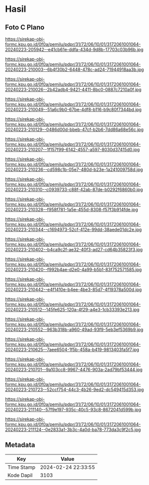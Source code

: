 # Hasil

## Foto C Plano

https://sirekap-obj-formc.kpu.go.id/0f0a/pemilu/pdpr/31/72/06/10/01/3172061001064-20240223-205942--e41cb61e-ddfa-434d-9d8b-17703c03b96b.jpg

https://sirekap-obj-formc.kpu.go.id/0f0a/pemilu/pdpr/31/72/06/10/01/3172061001064-20240223-210003--6b4f30b2-6448-478c-ad24-71944918aa3b.jpg

https://sirekap-obj-formc.kpu.go.id/0f0a/pemilu/pdpr/31/72/06/10/01/3172061001064-20240223-210026--2b42adb4-9421-4411-8bc0-0887c7210a0f.jpg

https://sirekap-obj-formc.kpu.go.id/0f0a/pemilu/pdpr/31/72/06/10/01/3172061001064-20240223-210049--51a6c9b0-67be-4df8-b116-b9c80f7344bd.jpg

https://sirekap-obj-formc.kpu.go.id/0f0a/pemilu/pdpr/31/72/06/10/01/3172061001064-20240223-210129--0486d00d-bbeb-47cf-b2b6-7dd86a68e56c.jpg

https://sirekap-obj-formc.kpu.go.id/0f0a/pemilu/pdpr/31/72/06/10/01/3172061001064-20240223-210207--1f157f99-6142-4557-a597-8030d37415d0.jpg

https://sirekap-obj-formc.kpu.go.id/0f0a/pemilu/pdpr/31/72/06/10/01/3172061001064-20240223-210236--cd598c1b-05e7-480d-b23e-1a241009758d.jpg

https://sirekap-obj-formc.kpu.go.id/0f0a/pemilu/pdpr/31/72/06/10/01/3172061001064-20240223-210310--c0939733-c88f-42ab-87de-b0292f6860b0.jpg

https://sirekap-obj-formc.kpu.go.id/0f0a/pemilu/pdpr/31/72/06/10/01/3172061001064-20240223-210328--f958f781-1a5e-455d-8308-f57f3b914fde.jpg

https://sirekap-obj-formc.kpu.go.id/0f0a/pemilu/pdpr/31/72/06/10/01/3172061001064-20240223-210344--c1694973-52cf-412e-99dd-38aede01dc2e.jpg

https://sirekap-obj-formc.kpu.go.id/0f0a/pemilu/pdpr/31/72/06/10/01/3172061001064-20240223-210402--b4ca9c2f-ae32-40f3-ad27-cd64b35823f3.jpg

https://sirekap-obj-formc.kpu.go.id/0f0a/pemilu/pdpr/31/72/06/10/01/3172061001064-20240223-210420--f992b4ae-d2e0-4a99-b5b1-83f752571585.jpg

https://sirekap-obj-formc.kpu.go.id/0f0a/pemilu/pdpr/31/72/06/10/01/3172061001064-20240223-210442--e4f1410e-b4ee-4be3-85d7-4f19378a500d.jpg

https://sirekap-obj-formc.kpu.go.id/0f0a/pemilu/pdpr/31/72/06/10/01/3172061001064-20240223-210512--145fe625-120a-4f29-a4e3-1cb33393e213.jpg

https://sirekap-obj-formc.kpu.go.id/0f0a/pemilu/pdpr/31/72/06/10/01/3172061001064-20240223-210552--963b318b-a960-49ad-93f9-5eb3ef5369b9.jpg

https://sirekap-obj-formc.kpu.go.id/0f0a/pemilu/pdpr/31/72/06/10/01/3172061001064-20240223-210625--7aee6504-1f5b-458a-b419-9813403fa5f7.jpg

https://sirekap-obj-formc.kpu.go.id/0f0a/pemilu/pdpr/31/72/06/10/01/3172061001064-20240223-210701--9a103cc8-9967-4476-903a-2ad79bf53444.jpg

https://sirekap-obj-formc.kpu.go.id/0f0a/pemilu/pdpr/31/72/06/10/01/3172061001064-20240223-210723--52ccf754-44c3-4b26-9ed2-dc549415d353.jpg

https://sirekap-obj-formc.kpu.go.id/0f0a/pemilu/pdpr/31/72/06/10/01/3172061001064-20240223-211140--57f9e197-935c-40c5-93c8-8672041d599b.jpg

https://sirekap-obj-formc.kpu.go.id/0f0a/pemilu/pdpr/31/72/06/10/01/3172061001064-20240223-211124--0e2833a1-3b3c-4a0d-ba78-773da3c9f2c5.jpg


## Metadata

| Key        | Value               |
| ---------- | ------------------- |
| Time Stamp | 2024-02-24 22:33:55 |
| Kode Dapil | 3103                |




